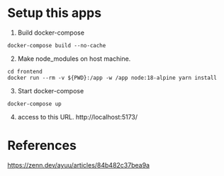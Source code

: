 # Setup this apps

1. Build docker-compose
```
docker-compose build --no-cache
```

2. Make node_modules on host machine.
```
cd frontend
docker run --rm -v ${PWD}:/app -w /app node:18-alpine yarn install
```

3. Start docker-compose
```
docker-compose up
```

4. access to this URL.
http://localhost:5173/

# References
https://zenn.dev/ayuu/articles/84b482c37bea9a
